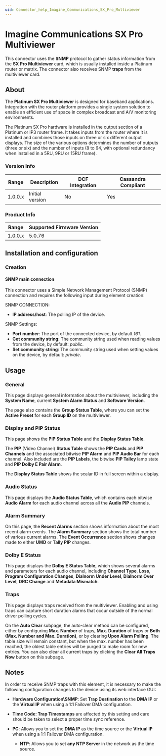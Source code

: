 ```yaml
---
uid: Connector_help_Imagine_Communications_SX_Pro_Multiviewer
---
```


# Imagine Communications SX Pro Multiviewer

This connector uses the **SNMP** protocol to gather status information from the **SX Pro Multiviewer** card, which is usually installed inside a Platinum router or matrix. The connector also receives SNMP **traps** from the multiviewer card.

## About

The **Platinum SX Pro Multiviewer** is designed for baseband applications. Integration with the router platform provides a single system solution to enable an efficient use of space in complex broadcast and A/V monitoring environments.

The Platinum SX Pro hardware is installed in the output section of a Platinum or IP3 router frame. It takes inputs from the router where it is installed and combines those inputs on three or six different output displays. The size of the various options determines the number of outputs (three or six) and the number of inputs (8 to 64, with optional redundancy when installed in a 5RU, 9RU or 15RU frame).

### Version Info

| Range | Description | DCF Integration | Cassandra Compliant |
|------------------|-----------------|---------------------|-------------------------|
| 1.0.0.x          | Initial version | No                  | Yes                     |

### Product Info

| Range | Supported Firmware Version |
|------------------|-----------------------------|
| 1.0.0.x          | 5.0.76                      |

## Installation and configuration

### Creation

#### SNMP main connection

This connector uses a Simple Network Management Protocol (SNMP) connection and requires the following input during element creation:

SNMP CONNECTION:

- **IP address/host**: The polling IP of the device.

SNMP Settings:

- **Port number**: The port of the connected device, by default *161*.
- **Get community string**: The community string used when reading values from the device, by default: *public*.
- **Set community string**: The community string used when setting values on the device, by default: *private*.

## Usage

### General

This page displays general information about the multiviewer, including the **System Name**, current **System Alarm Status** and **Software Version**.

The page also contains the **Group Status Table**, where you can set the **Active Preset** for each **Group ID** on the multiviewer.

### Display and PIP Status

This page shows the **PIP Status Table** and the **Display Status Table**.

The **PIP** (Video Channel) **Status Table** shows the **PIP Cards** and **PIP Channels** and the associated bitwise **PIP Alarm** and **PIP Audio Bar** for each channel. Also included are the **PIP Labels**, the bitwise **PIP Talley** lamp state and **PIP Dolby E Pair Alarm**.

The **Display Status Table** shows the scalar ID in full screen within a display.

### Audio Status

This page displays the **Audio Status Table**, which contains each bitwise **Audio Alarm** for each audio channel across all the **Audio PIP** channels.

### Alarm Summary

On this page, the **Recent Alarms** section shows information about the most recent alarm events. The **Alarm Summary** section shows the total number of various current alarms. The **Event Occurrence** section shows changes made to either **UMD** or **Tally PIP** changes.

### Dolby E Status

This page displays the **Dolby E Status Table**, which shows several alarms and parameters for each audio channel, including **Channel Type**, **Loss**, **Program Configuration Changes**, **Dialnorm Under Level**, **Dialnorm Over Level**, **DRC Change** and **Metadata Mismatch**.

### Traps

This page displays traps received from the multiviewer. Enabling and using traps can capture short duration alarms that occur outside of the normal driver polling cycles.

On the **Auto Clear** subpage, the auto-clear method can be configured, either by configuring **Max. Number** of traps, **Max. Duration** of traps or **Both (Max. Number and Max. Duration)**, or by clearing **Upon Alarm Polling**. The table size will remain constant, but when the max. number has been reached, the oldest table entries will be purged to make room for new entries. You can also clear all current traps by clicking the **Clear All Traps Now** button on this subpage.

## Notes

In order to receive SNMP traps with this element, it is necessary to make the following configuration changes to the device using its web interface GUI:

- **Hardware Configuration\SNMP**: Set **Trap Destination** to the **DMA IP** or the **Virtual IP** when using a 1:1 Failover DMA configuration.

- **Time Code: Trap Timestamps** are affected by this setting and care should be taken to select a proper time sync reference.

- **PC**: Allows you to set the **DMA IP** as the time source or the **Virtual IP** when using a 1:1 Failover DMA configuration.
  - **NTP**: Allows you to set **any NTP Server** in the network as the time source.
